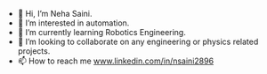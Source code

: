 - 👋 Hi, I’m Neha Saini.
- 👀 I’m interested in automation.
- 🌱 I’m currently learning Robotics Engineering.
- 💞️ I’m looking to collaborate on any engineering or physics related projects.
- 📫 How to reach me www.linkedin.com/in/nsaini2896

<!---
nsaini2896/nsaini2896 is a ✨ special ✨ repository because its `README.md` (this file) appears on your GitHub profile.
You can click the Preview link to take a look at your changes.
--->
